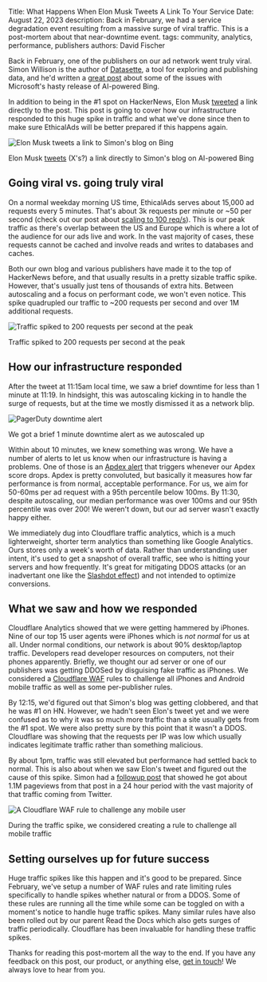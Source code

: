 Title: What Happens When Elon Musk Tweets A Link To Your Service
Date: August 22, 2023
description: Back in February, we had a service degradation event resulting from a massive surge of viral traffic. This is a post-mortem about that near-downtime event.
tags: community, analytics, performance, publishers
authors: David Fischer


Back in February, one of the publishers on our ad network went truly viral.
Simon Willison is the author of [Datasette](https://datasette.io/),
a tool for exploring and publishing data,
and he'd written a [great post](https://simonwillison.net/2023/Feb/15/bing/)
about some of the issues with Microsoft's hasty release of AI-powered Bing.

In addition to being in the #1 spot on HackerNews,
Elon Musk [tweeted](https://twitter.com/elonmusk/status/1625936009841213440) a link directly to the post.
This post is going to cover how our infrastructure responded to this huge spike in traffic
and what we've done since then to make sure EthicalAds will be better prepared if this happens again.

<div class="postimage text-center">
  <img class="w-75 shadow-lg" src="{static}../images/posts/2023-musk-tweet-bing.png" alt="Elon Musk tweets a link to Simon's blog on Bing">
  <p>Elon Musk <a href="https://twitter.com/elonmusk/status/1625936009841213440">tweets</a> (X's?) a link directly to Simon's blog on AI-powered Bing</p>
</div>


## Going viral vs. going truly viral

On a normal weekday morning US time, EthicalAds serves about 15,000 ad requests every 5 minutes.
That's about 3k requests per minute or ~50 per second
(check out our post about [scaling to 100 req/s]({filename}../posts/2021-hundred-requests-per-second-with-django.md)).
This is our peak traffic as there's overlap between the US and Europe
which is where a lot of the audience for our ads live and work.
In the vast majority of cases, these requests cannot be cached
and involve reads and writes to databases and caches.

Both our own blog and various publishers have made it to the top of HackerNews before,
and that usually results in a pretty sizable traffic spike.
However, that's usually just tens of thousands of extra hits.
Between autoscaling and a focus on performant code, we won't even notice.
This spike quadrupled our traffic to ~200 requests per second
and over 1M additional requests.

<div class="postimage text-center">
  <img class="w-75 shadow-lg" src="{static}../images/posts/2023-cf-traffic-spike.png" alt="Traffic spiked to 200 requests per second at the peak">
  <p>Traffic spiked to 200 requests per second at the peak</p>
</div>


## How our infrastructure responded

After the tweet at 11:15am local time, we saw a brief downtime for less than 1 minute at 11:19.
In hindsight, this was autoscaling kicking in to handle the surge of requests,
but at the time we mostly dismissed it as a network blip.

<div class="postimage text-center">
  <img class="w-75 shadow-lg" src="{static}../images/posts/2023-pagerduty-downtime-alert.png" alt="PagerDuty downtime alert">
  <p>We got a brief 1 minute downtime alert as we autoscaled up</p>
</div>

Within about 10 minutes, we knew something was wrong.
We have a number of alerts to let us know when our infrastructure is having a problems.
One of those is an [Apdex alert](https://en.wikipedia.org/wiki/Apdex)
that triggers whenever our Apdex score drops.
Apdex is pretty convoluted, but basically it measures how far performance is from normal, acceptable performance.
For us, we aim for 50-60ms per ad request with a 95th percentile below 100ms.
By 11:30, despite autoscaling, our median performance was over 100ms and our 95th percentile was over 200!
We weren't down, but our ad server wasn't exactly happy either.

We immediately dug into Cloudflare traffic analytics,
which is a much lighterweight, shorter term analytics than something like Google Analytics.
Ours stores only a week's worth of data.
Rather than understanding user intent, it's used to get a snapshot of overall
traffic, see who is hitting your servers and how frequently.
It's great for mitigating DDOS attacks
(or an inadvertant one like the [Slashdot effect](https://en.wikipedia.org/wiki/Slashdot_effect))
and not intended to optimize conversions.


## What we saw and how we responded

Cloudflare Analytics showed that we were getting hammered by iPhones.
Nine of our top 15 user agents were iPhones which is *not normal* for us at all.
Under normal conditions, our network is about 90% desktop/laptop traffic.
Developers read developer resources on computers, not their phones apparently.
Briefly, we thought our ad server or one of our publishers was getting DDOSed
by disguising fake traffic as iPhones.
We considered a [Cloudflare WAF](https://www.cloudflare.com/application-services/products/waf/) rules
to challenge all iPhones and Android mobile traffic as well as some per-publisher rules.

By 12:15, we'd figured out that Simon's blog was getting clobbered,
and that he was #1 on HN.
However, we hadn't seen Elon's tweet yet and we were confused as to why it was so much more traffic than a site usually gets from the #1 spot.
We were also pretty sure by this point that it wasn't a DDOS.
Cloudflare was showing that the requests per IP was low
which usually indicates legitimate traffic rather than something malicious.

By about 1pm, traffic was still elevated but performance had settled back to normal.
This is also about when we saw Elon's tweet and figured out the cause of this spike.
Simon had a [followup post](https://simonwillison.net/2023/Feb/17/analytics/)
that showed he got about 1.1M pageviews from that post in a 24 hour period
with the vast majority of that traffic coming from Twitter.

<div class="postimage text-center">
  <img class="w-75 shadow-lg" src="{static}../images/posts/2023-cloudflare-waf-challenge-phones.png" alt="A Cloudflare WAF rule to challenge any mobile user">
  <p>During the traffic spike, we considered creating a rule to challenge all mobile traffic</p>
</div>


## Setting ourselves up for future success

Huge traffic spikes like this happen and it's good to be prepared.
Since February, we've setup a number of WAF rules
and rate limiting rules specifically to handle spikes whether natural or from a DDOS.
Some of these rules are running all the time
while some can be toggled on with a moment's notice to handle huge traffic spikes.
Many similar rules have also been rolled out by our parent Read the Docs
which also gets surges of traffic periodically.
Cloudflare has been invaluable for handling these traffic spikes.

Thanks for reading this post-mortem all the way to the end.
If you have any feedback on this post, our product, or anything else,
[get in touch]({filename}../pages/contact.md)!
We always love to hear from you.
